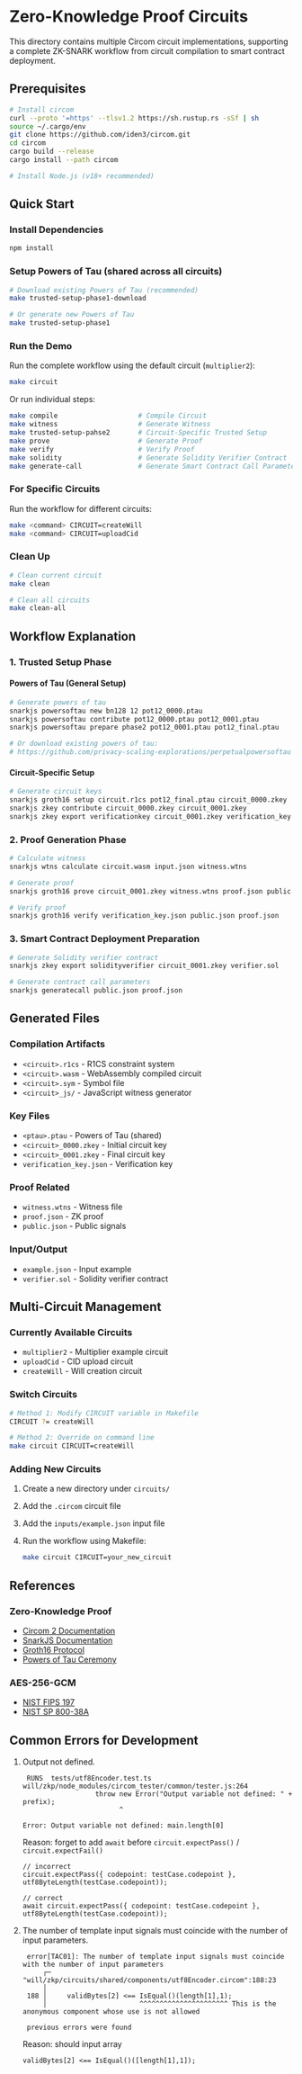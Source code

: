 # Zero-Knowledge Proof Circuits

This directory contains multiple Circom circuit implementations, supporting a complete ZK-SNARK workflow from circuit compilation to smart contract deployment.

## Prerequisites

```bash
# Install circom
curl --proto '=https' --tlsv1.2 https://sh.rustup.rs -sSf | sh
source ~/.cargo/env
git clone https://github.com/iden3/circom.git
cd circom
cargo build --release
cargo install --path circom

# Install Node.js (v18+ recommended)
```

## Quick Start

### Install Dependencies

```bash
npm install
```

### Setup Powers of Tau (shared across all circuits)

```bash
# Download existing Powers of Tau (recommended)
make trusted-setup-phase1-download

# Or generate new Powers of Tau
make trusted-setup-phase1
```

### Run the Demo

Run the complete workflow using the default circuit (`multiplier2`):

```bash
make circuit
```

Or run individual steps:

```bash
make compile                    # Compile Circuit
make witness                    # Generate Witness
make trusted-setup-pahse2       # Circuit-Specific Trusted Setup
make prove                      # Generate Proof
make verify                     # Verify Proof
make solidity                   # Generate Solidity Verifier Contract
make generate-call              # Generate Smart Contract Call Parameters
```

### For Specific Circuits

Run the workflow for different circuits:

```bash
make <command> CIRCUIT=createWill
make <command> CIRCUIT=uploadCid
```

### Clean Up

```bash
# Clean current circuit
make clean

# Clean all circuits
make clean-all
```

## Workflow Explanation

### 1. Trusted Setup Phase

#### Powers of Tau (General Setup)

```bash
# Generate powers of tau
snarkjs powersoftau new bn128 12 pot12_0000.ptau
snarkjs powersoftau contribute pot12_0000.ptau pot12_0001.ptau
snarkjs powersoftau prepare phase2 pot12_0001.ptau pot12_final.ptau

# Or download existing powers of tau:
# https://github.com/privacy-scaling-explorations/perpetualpowersoftau
```

#### Circuit-Specific Setup

```bash
# Generate circuit keys
snarkjs groth16 setup circuit.r1cs pot12_final.ptau circuit_0000.zkey
snarkjs zkey contribute circuit_0000.zkey circuit_0001.zkey
snarkjs zkey export verificationkey circuit_0001.zkey verification_key.json
```

### 2. Proof Generation Phase

```bash
# Calculate witness
snarkjs wtns calculate circuit.wasm input.json witness.wtns

# Generate proof
snarkjs groth16 prove circuit_0001.zkey witness.wtns proof.json public.json

# Verify proof
snarkjs groth16 verify verification_key.json public.json proof.json
```

### 3. Smart Contract Deployment Preparation

```bash
# Generate Solidity verifier contract
snarkjs zkey export solidityverifier circuit_0001.zkey verifier.sol

# Generate contract call parameters
snarkjs generatecall public.json proof.json
```

## Generated Files

### Compilation Artifacts

- `<circuit>.r1cs` - R1CS constraint system
- `<circuit>.wasm` - WebAssembly compiled circuit
- `<circuit>.sym` - Symbol file
- `<circuit>_js/` - JavaScript witness generator

### Key Files

- `<ptau>.ptau` - Powers of Tau (shared)
- `<circuit>_0000.zkey` - Initial circuit key
- `<circuit>_0001.zkey` - Final circuit key
- `verification_key.json` - Verification key

### Proof Related

- `witness.wtns` - Witness file
- `proof.json` - ZK proof
- `public.json` - Public signals

### Input/Output

- `example.json` - Input example
- `verifier.sol` - Solidity verifier contract

## Multi-Circuit Management

### Currently Available Circuits

- `multiplier2` - Multiplier example circuit
- `uploadCid` - CID upload circuit
- `createWill` - Will creation circuit

### Switch Circuits

```bash
# Method 1: Modify CIRCUIT variable in Makefile
CIRCUIT ?= createWill

# Method 2: Override on command line
make circuit CIRCUIT=createWill
```

### Adding New Circuits

1. Create a new directory under `circuits/`
2. Add the `.circom` circuit file
3. Add the `inputs/example.json` input file
4. Run the workflow using Makefile:

   ```bash
   make circuit CIRCUIT=your_new_circuit
   ```

## References

### Zero-Knowledge Proof

- [Circom 2 Documentation](https://docs.circom.io/getting-started/installation/)
- [SnarkJS Documentation](https://github.com/iden3/snarkjs)
- [Groth16 Protocol](https://eprint.iacr.org/2016/260.pdf)
- [Powers of Tau Ceremony](https://github.com/privacy-scaling-explorations/perpetualpowersoftau)

### AES-256-GCM

- [NIST FIPS 197](https://nvlpubs.nist.gov/nistpubs/FIPS/NIST.FIPS.197-upd1.pdf)
- [NIST SP 800-38A](https://nvlpubs.nist.gov/nistpubs/legacy/sp/nistspecialpublication800-38d.pdf)

## Common Errors for Development

1. Output not defined.

   ```
    RUNS  tests/utf8Encoder.test.ts
   will/zkp/node_modules/circom_tester/common/tester.js:264
                     throw new Error("Output variable not defined: " + prefix);
                           ^

   Error: Output variable not defined: main.length[0]
   ```

   Reason: forget to add `await` before `circuit.expectPass()` / `circuit.expectFail()`

   ```
   // incorrect
   circuit.expectPass({ codepoint: testCase.codepoint }, utf8ByteLength(testCase.codepoint));

   // correct
   await circuit.expectPass({ codepoint: testCase.codepoint }, utf8ByteLength(testCase.codepoint));
   ```

2. The number of template input signals must coincide with the number of input parameters.

   ```
    error[TAC01]: The number of template input signals must coincide with the number of input parameters
        ┌─ "will/zkp/circuits/shared/components/utf8Encoder.circom":188:23
        │
    188 │     validBytes[2] <== IsEqual()(length[1],1);
        │                       ^^^^^^^^^^^^^^^^^^^^^^ This is the anonymous component whose use is not allowed

    previous errors were found
   ```

   Reason: should input array

   ```
   validBytes[2] <== IsEqual()([length[1],1]);
   ```
